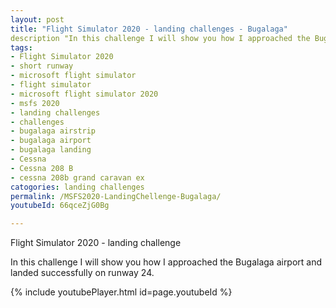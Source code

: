 ```yaml
---
layout: post
title: "Flight Simulator 2020 - landing challenges - Bugalaga"
description "In this challenge I will show you how I approached the Bugalaga airport and landed successfully on runway 24."
tags:
- Flight Simulator 2020
- short runway
- microsoft flight simulator
- flight simulator
- microsoft flight simulator 2020
- msfs 2020
- landing challenges
- challenges
- bugalaga airstrip
- bugalaga airport
- bugalaga landing
- Cessna
- Cessna 208 B
- cessna 208b grand caravan ex
catogories: landing challenges
permalink: /MSFS2020-LandingChellenge-Bugalaga/
youtubeId: 66qceZjG0Bg

---
```


Flight Simulator 2020 - landing challenge

In this challenge I will show you how I approached the Bugalaga airport and landed successfully on runway 24.

{% include youtubePlayer.html id=page.youtubeId %}